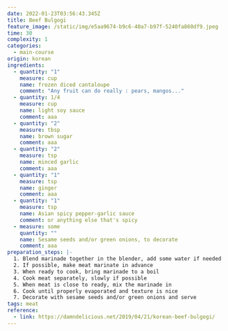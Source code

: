```yaml
---
date: 2022-01-23T03:56:43.345Z
title: Beef Bulgogi
feature_image: /static/img/e5aa9674-b9c6-40a7-b97f-5240fa860df9.jpeg
time: 30
complexity: 1
categories:
  - main-course
origin: korean
ingredients:
  - quantity: "1"
    measure: cup
    name: frozen diced cantaloupe
    comment: "Any fruit can do really : pears, mangos..."
  - quantity: 1/4
    measure: cup
    name: light soy sauce
    comment: aaa
  - quantity: "2"
    measure: tbsp
    name: brown sugar
    comment: aaa
  - quantity: "2"
    measure: tsp
    name: minced garlic
    comment: aaa
  - quantity: "1"
    measure: tsp
    name: ginger
    comment: aaa
  - quantity: "1"
    measure: tsp
    name: Asian spicy pepper-garlic sauce
    comment: or anything else that's spicy
  - measure: some
    quantity: ""
    name: Sesame seeds and/or green onions, to decorate
    comment: aaa
preparation_steps: |-
  1. Blend marinade together in the blender, add some water if needed
  2. If possible, make meat marinate in advance
  3. When ready to cook, bring marinade to a boil
  4. Cook meat separately, slowly if possible
  5. When meat is close to ready, mix the marinade in
  6. Cook until properly evaporated and texture is nice
  7. Decorate with sesame seeds and/or green onions and serve
tags: meat
reference:
  - link: https://damndelicious.net/2019/04/21/korean-beef-bulgogi/
---
```


